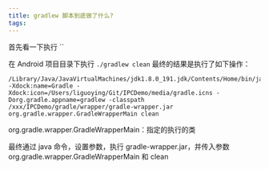 ```yaml
---
title: gradlew 脚本到底做了什么?
tags:
---
```




首先看一下执行 ``


在 Android 项目目录下执行 `./gradlew clean` 最终的结果是执行了如下操作：

```
/Library/Java/JavaVirtualMachines/jdk1.8.0_191.jdk/Contents/Home/bin/java -Xdock:name=Gradle -Xdock:icon=/Users/liguoying/Git/IPCDemo/media/gradle.icns -Dorg.gradle.appname=gradlew -classpath /xxx/IPCDemo/gradle/wrapper/gradle-wrapper.jar org.gradle.wrapper.GradleWrapperMain clean
```

org.gradle.wrapper.GradleWrapperMain：指定的执行的类 


最终通过 java 命令，设置参数，执行 gradle-wrapper.jar，并传入参数 org.gradle.wrapper.GradleWrapperMain 和 clean